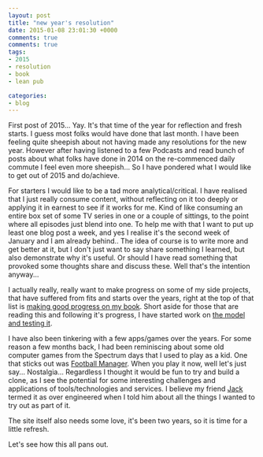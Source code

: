 ```yaml
---
layout: post
title: "new year's resolution"
date: 2015-01-08 23:01:30 +0000
comments: true
comments: true
tags:
- 2015
- resolution
- book
- lean pub

categories:
- blog
---
```

First post of 2015... Yay. It's that time of the year for reflection and fresh starts. I guess most folks would have done
that last month. I have been feeling quite sheepish about not having made any resolutions for the new year. However after having
listened to a few Podcasts and read bunch of posts about what folks have done in 2014 on the re-commenced daily commute
I feel even more sheepish... So I have pondered what I would like to get out of 2015 and do/achieve.

For starters I would like to be a tad more analytical/critical. I have realised that I just really consume content, without reflecting
on it too deeply or applying it in earnest to see if it works for me. Kind of like consuming an entire box set of some TV
series in one or a couple of sittings, to the point where all episodes just blend into one. To help me with that I want to put up least
one blog post a week, and yes I realise it's the second week of January and I am already behind.. The idea of course is
to write more and get better at it, but I don't just want to say share something I learned, but also demonstrate why it's useful.
Or should I have read something that provoked some thoughts share and discuss these. Well that's the intention anyway...

I actually really, really want to make progress on some of my side projects, that have suffered from fits and starts over the
years, right at the top of that list is [making good progress on my book](https://leanpub.com/building-a-web-app-guided-by-tests/).
Short aside for those that are reading this and following it's progress, I have started work on [the model and testing it](https://github.com/gregstewart/weatherly/tree/ui-display-model-data).

I have also been tinkering with a few apps/games over the years. For some reason a few months back, I had been reminiscing
about some old computer games from the Spectrum days that I used to play as a kid. One that sticks out was [Football Manager](http://torinak.com/qaop#!manager).
When you play it now, well let's just say... Nostalgia... Regardless I thought it would be fun to try and build a clone,
as I see the potential for some interesting challenges and applications of tools/technologies and services. I believe my
friend [Jack](https://twitter.com/jackpalf) termed it as over engineered when I told him about all the things I wanted
to try out as part of it.

The site itself also needs some love, it's been two years, so it is time for a little refresh.

Let's see how this all pans out.